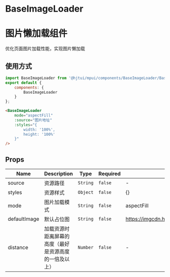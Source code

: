 # BaseImageLoader

# 图片懒加载组件
优化页面图片加载性能，实现图片懒加载

## 使用方式
```javascript
import BaseImageLoader from '@hjtui/mpui/components/BaseImageLoader/BaseImageLoader.vue';
export default {
    components: {
        BaseImageLoader
    }
};
```
```html
<BaseImageLoader
    mode="aspectFill"
    :source="图片地址"
    :styles="{
        width: '100%',
        height: '100%'
    }"
/>
```

## Props

<!-- @hjtvuese:BaseImageLoader:props:start -->
|Name|Description|Type|Required|Default|
|---|---|---|---|---|
|source|资源路径|`String`|`false`|-|
|styles|资源样式|`Object`|`false`|{}|
|mode|图片加载模式|`String`|`false`|aspectFill|
|defaultImage|默认占位图|`String`|`false`|https://imgcdn.huanjutang.com/assets/img/20212231125168081.jpeg|
|distance|加载资源时距离屏幕的高度（最好是资源高度的一倍及以上）|`Number`|`false`|-|

<!-- @hjtvuese:BaseImageLoader:props:end -->


